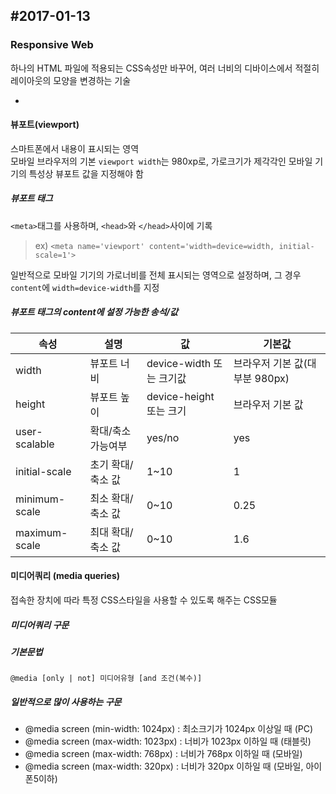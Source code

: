 #2017-01-13
-
### Responsive Web

하나의 HTML 파일에 적용되는 CSS속성만 바꾸어, 여러 너비의 디바이스에서 적절히 레이아웃의 모양을 변경하는 기술

-
#### 뷰포트(viewport)
스마트폰에서 내용이 표시되는 영역  
모바일 브라우저의 기본 `viewport width`는 980xp로, 가로크기가 제각각인 모바일 기기의 특성상 뷰포트 값을 지정해야 함

##### 뷰포트 태그
`<meta>`태그를 사용하며, `<head>`와 `</head>`사이에 기록
> ex) `<meta name='viewport' content='width=device=width, initial-scale=1'>`

일반적으로 모바일 기기의 가로너비를 전체 표시되는 영역으로 설정하며, 그 경우 `content`에 `width=device-width`를 지정

##### 뷰포트 태그의 content에 설정 가능한  송석/값
속성	| 설명 | 값 | 기본값
---|---|---|---
width | 뷰포트 너비 | device-width 또는 크기값 | 브라우저 기본 값(대부분 980px)
height | 뷰포트 높이 | device-height 또는 크기 | 브라우저 기본 값
user-scalable | 확대/축소 가능여부 | yes/no| yes
initial-scale | 초기 확대/축소 값 | 1~10 | 1
minimum-scale | 최소 확대/축소 값 | 0~10 | 0.25
maximum-scale | 최대 확대/축소 값 | 0~10 | 1.6
#### 미디어쿼리 (media queries)
접속한 장치에 따라 특정 CSS스타일을 사용할 수 있도록 해주는 CSS모듈

##### 미디어쿼리 구문

##### 기본문법
`@media [only | not] 미디어유형 [and 조건(복수)]`

##### 일반적으로 많이 사용하는 구문

- @media screen (min-width: 1024px) : 최소크기가 1024px 이상일 때 (PC)
- @media screen (max-width: 1023px) : 너비가 1023px 이하일 때 (태블릿)
- @media screen (max-width: 768px) : 너비가 768px 이하일 때 (모바일)
- @media screen (max-width: 320px) : 너비가 320px 이하일 때 (모바일, 아이폰5이하)